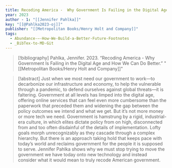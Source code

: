 ```yaml
---
title: Recoding America -  Why Government Is Failing in the Digital Age and How We Can Do Better
year: 2023
author - 1: "[[Jennifer Pahlka]]"
key: "[[@Pahlka2023-oj]]"
publisher: "[[Metropolitan Books/Henry Holt and Company]]"
tags:
  - Abundance-–-How-We-Build-a-Better-Future-Footnotes
  - _BibTex-to-MD-Git
---
```


> [!bibliography]
> Pahlka, Jennifer. 2023. “Recoding America -  Why Government Is Failing in the Digital Age and How We Can Do Better.” "[[Metropolitan Books/Henry Holt and Company]]"

> [!abstract]
> Just when we most need our government to work—to decarbonize our infrastructure and economy, to help the vulnerable through a pandemic, to defend ourselves against global threats—it is faltering. Government at all levels has limped into the digital age, offering online services that can feel even more cumbersome than the paperwork that preceded them and widening the gap between the policy outcomes we intend and what we get. But it’s not more money or more tech we need. Government is hamstrung by a rigid, industrial-era culture, in which elites dictate policy from on high, disconnected from and too often disdainful of the details of implementation. Lofty goals morph unrecognizably as they cascade through a complex hierarchy. But there is an approach taking hold that keeps pace with today’s world and reclaims government for the people it is supposed to serve. Jennifer Pahlka shows why we must stop trying to move the government we have today onto new technology and instead consider what it would mean to truly recode American government.